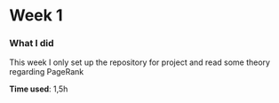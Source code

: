 
# Week 1

### What I did

This week I only set up the repository for project and read some theory regarding PageRank


**Time used**: 1,5h


